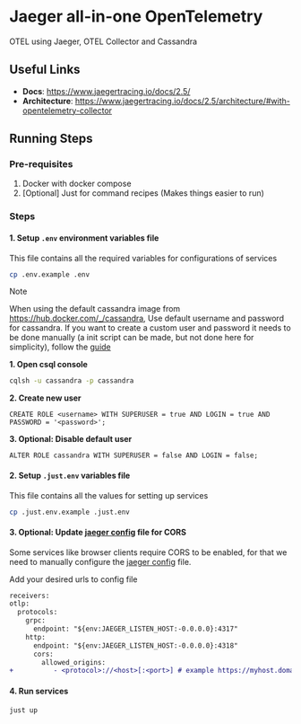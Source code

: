 # Jaeger all-in-one OpenTelemetry

OTEL using Jaeger, OTEL Collector and Cassandra

## Useful Links

- **Docs**: <https://www.jaegertracing.io/docs/2.5/>
- **Architecture**: <https://www.jaegertracing.io/docs/2.5/architecture/#with-opentelemetry-collector>

## Running Steps

### Pre-requisites

1. Docker with docker compose
2. [Optional] Just for command recipes (Makes things easier to run)

### Steps

#### 1. Setup `.env` environment variables file

  This file contains all the required variables for configurations of services

  ```bash
  cp .env.example .env
  ```

  > [!Note]
  > When using the default cassandra image from <https://hub.docker.com/_/cassandra>, Use default username and password for cassandra. If you want to create a custom user and password it needs to be done manually (a init script can be made, but not done here for simplicity), follow the [guide](https://cassandra.apache.org/doc/stable/cassandra/operating/security.html#password-authentication)
  >
  > **1. Open csql console**
  >
  > ```bash
  > cqlsh -u cassandra -p cassandra
  >```
  >
  > **2. Create new user**
  >
  >```cql
  >CREATE ROLE <username> WITH SUPERUSER = true AND LOGIN = true AND PASSWORD = '<password>';
  >```
  >
  > **3. Optional: Disable default user**
  >
  >```cql
  >ALTER ROLE cassandra WITH SUPERUSER = false AND LOGIN = false;
  >```
  >
  
#### 2. Setup `.just.env` variables file

  This file contains all the values for setting up services

  ```bash
  cp .just.env.example .just.env
  ```

#### 3. Optional: Update [jaeger config](/configs/config.yml) file for CORS

  Some services like browser clients require CORS to be enabled,
  for that we need to manually configure the [jaeger config](/configs/config.yml) file.

  Add your desired urls to config file

  ```diff
  receivers:
  otlp:
    protocols:
      grpc:
        endpoint: "${env:JAEGER_LISTEN_HOST:-0.0.0.0}:4317"
      http:
        endpoint: "${env:JAEGER_LISTEN_HOST:-0.0.0.0}:4318"
        cors:
          allowed_origins:
  +          - <protocol>://<host>[:<port>] # example https://myhost.domain:8443
  ```

#### 4. Run services

  ```bash
  just up
  ```
